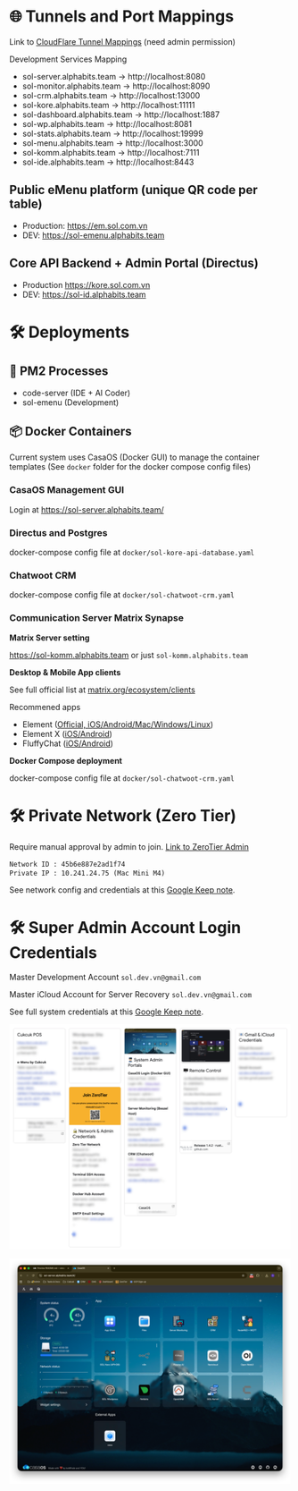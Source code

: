 # 🌐 Tunnels and Port Mappings

Link to [CloudFlare Tunnel Mappings](https://one.dash.cloudflare.com/57250ea15f33175e8632e49a141ebf05/networks/tunnels/cfd_tunnel/971fe67e-e9da-4c1f-b2b9-14b2a5bd288c/edit?tab=publicHostname) (need admin permission)

Development Services Mapping
- sol-server.alphabits.team → http://localhost:8080
- sol-monitor.alphabits.team → http://localhost:8090
- sol-crm.alphabits.team → http://localhost:13000
- sol-kore.alphabits.team → http://localhost:11111
- sol-dashboard.alphabits.team → http://localhost:1887
- sol-wp.alphabits.team → http://localhost:8081
- sol-stats.alphabits.team → http://localhost:19999
- sol-menu.alphabits.team → http://localhost:3000
- sol-komm.alphabits.team → http://localhost:7111
- sol-ide.alphabits.team → http://localhost:8443

## Public eMenu platform (unique QR code per table)
- Production: https://em.sol.com.vn
- DEV: https://sol-emenu.alphabits.team

## Core API Backend + Admin Portal (Directus)
- Production https://kore.sol.com.vn
- DEV: https://sol-id.alphabits.team

# 🛠️ Deployments

## 🚦 PM2 Processes
- code-server (IDE + AI Coder)
- sol-emenu (Development)

## 📦 Docker Containers

Current system uses CasaOS (Docker GUI) to manage the container templates
(See `docker` folder for the docker compose config files)

### CasaOS Management GUI

Login at https://sol-server.alphabits.team/

### Directus and Postgres

docker-compose config file at `docker/sol-kore-api-database.yaml`

### Chatwoot CRM

docker-compose config file at `docker/sol-chatwoot-crm.yaml`

### Communication Server Matrix Synapse

**Matrix Server setting**

https://sol-komm.alphabits.team or just `sol-komm.alphabits.team`

**Desktop & Mobile App clients**

See full official list at [matrix.org/ecosystem/clients](https://matrix.org/ecosystem/clients/)

Recommened apps
- Element ([Official, iOS/Android/Mac/Windows/Linux](https://matrix.org/ecosystem/clients/element/))
- Element X ([iOS/Android](https://matrix.org/ecosystem/clients/element-x/))
- FluffyChat ([iOS/Android](https://matrix.org/ecosystem/clients/fluffychat/))

**Docker Compose deployment**

docker-compose config file at `docker/sol-chatwoot-crm.yaml`

# 🛠️ Private Network (Zero Tier)

Require manual approval by admin to join. [Link to ZeroTier Admin](https://my.zerotier.com/network/45b6e887e2ad1f74)

```
Network ID : 45b6e887e2ad1f74
Private IP : 10.241.24.75 (Mac Mini M4)
```

See network config and credentials at this [Google Keep note](https://keep.google.com/#NOTE/1sMDaQdPMfYYeQm4zn1H0Xbbi4eBZ9HAv2DEFn1FZFdKslTnkRjF68xNP8-cdGKo).


# 🛠️ Super Admin Account Login Credentials

Master Development Account `sol.dev.vn@gmail.com`

Master iCloud Account for Server Recovery `sol.dev.vn@gmail.com`

See full system credentials at this [Google Keep note](https://keep.google.com/#NOTE/1pTeNXWdcQyjsbZiZRsa1Q4B1M2RtcWfhSyAUmsvxbhD6yeAMETOmx-6juV_aLw).

![Google Keep notes blurred](img/gkeep_sample_blurred.png)

![CasaOS Screenshot](img/casaos_screenshot_1.png)